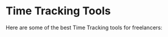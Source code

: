# Time Tracking Tools

Here are some of the best Time Tracking tools for freelancers:


<div class="clickable-box-grid">
<ClickableBox 
    title="Adobe Creative Cloud" 
    description="Access all Adobe design apps including Photoshop, Illustrator, and more." 
    link="https://www.adobe.com" 
/>
<ClickableBox 
    title="Canva" 
    description="Create stunning designs easily with Canva’s drag-and-drop editor." 
    link="https://www.canva.com" 
/>
<ClickableBox 
    title="Figma" 
    description="Collaborate on designs in real-time with Figma’s cloud-based design tool." 
    link="https://www.figma.com" 
/>
<ClickableBox 
    title="Sketch" 
    description="Design, prototype, and collaborate on user interfaces with Sketch." 
    link="https://www.sketch.com" 
/>
<ClickableBox 
    title="InVision" 
    description="Design, prototype, and collaborate on interactive user interfaces." 
    link="https://www.invisionapp.com" 
/>
<ClickableBox 
    title="CorelDRAW" 
    description="Professional graphic design software for vector illustration, layout, and more." 
    link="https://www.coreldraw.com" 
/>
<ClickableBox 
    title="Affinity Designer" 
    description="Create detailed vector illustrations with Affinity Designer’s powerful features." 
    link="https://affinity.serif.com/en-us/designer/" 
/>
<ClickableBox 
    title="GIMP" 
    description="Free and open-source image editor with professional-level features." 
    link="https://www.gimp.org" 
/>
<ClickableBox 
    title="Vectr" 
    description="Free vector graphics editor for creating and collaborating on designs." 
    link="https://vectr.com" 
/>
<ClickableBox 
    title="Gravit Designer" 
    description="Create vector graphics easily with Gravit Designer’s versatile tools." 
    link="https://designer.gravit.io" 
/>
<ClickableBox 
    title="Procreate" 
    description="Create stunning digital paintings and illustrations on iPad with Procreate." 
    link="https://procreate.art" 
/>
<ClickableBox 
    title="Blender" 
    description="Open-source 3D design and animation software with powerful modeling tools." 
    link="https://www.blender.org" 
/>

</div>